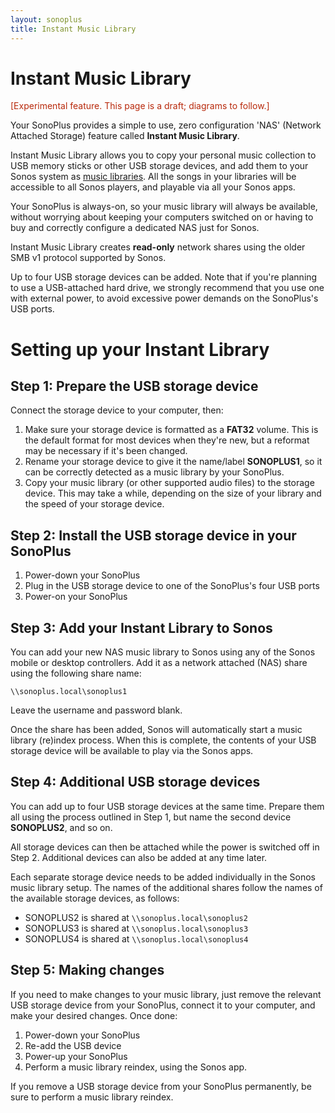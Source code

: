 ```yaml
---
layout: sonoplus
title: Instant Music Library
---
```


# Instant Music Library

<p style="color:#B8290B">[Experimental feature. This page is a draft; diagrams to follow.]</p>

Your SonoPlus provides a simple to use, zero configuration 'NAS' (Network Attached Storage) feature called **Instant Music Library**.

Instant Music Library allows you to copy your personal music collection to USB memory sticks or other USB storage devices, and add them to your Sonos system as [music libraries](https://support.sonos.com/s/article/257). All the songs in your libraries will be accessible to all Sonos players, and playable via all your Sonos apps.

Your SonoPlus is always-on, so your music library will always be available, without worrying about keeping your computers switched on or having to buy and correctly configure a dedicated NAS just for Sonos.

Instant Music Library creates **read-only** network shares using the older SMB v1 protocol supported by Sonos. 

Up to four USB storage devices can be added. Note that if you're planning to use a USB-attached hard drive, we strongly recommend that you use one with external power, to avoid excessive power demands on the SonoPlus's USB ports.

# Setting up your Instant Library

## Step 1: Prepare the USB storage device

Connect the storage device to your computer, then:

1. Make sure your storage device is formatted as a **FAT32** volume. This is the default format for most devices when they're new, but a reformat may be necessary if it's been changed.
1. Rename your storage device to give it the name/label **SONOPLUS1**, so it can be correctly detected as a music library by your SonoPlus.
1. Copy your music library (or other supported audio files) to the storage device. This may take a while, depending on the size of your library and the speed of your storage device.

## Step 2: Install the USB storage device in your SonoPlus

1. Power-down your SonoPlus
1. Plug in the USB storage device to one of the SonoPlus's four USB ports
1. Power-on your SonoPlus

## Step 3: Add your Instant Library to Sonos

You can add your new NAS music library to Sonos using any of the Sonos mobile or desktop controllers. Add it as a network attached (NAS) share using the following share name:

`\\sonoplus.local\sonoplus1`

Leave the username and password blank.

Once the share has been added, Sonos will automatically start a music library (re)index process. When this is complete, the contents of your USB storage device will be available to play via the Sonos apps.

## Step 4: Additional USB storage devices

You can add up to four USB storage devices at the same time. Prepare them all using the process outlined in Step 1, but name the second device **SONOPLUS2**, and so on.

All storage devices can then be attached while the power is switched off in Step 2. Additional devices can also be added at any time later.

Each separate storage device needs to be added individually in the Sonos music library setup. The names of the additional shares follow the names of the available storage devices, as follows:

- SONOPLUS2 is shared at `\\sonoplus.local\sonoplus2`
- SONOPLUS3 is shared at `\\sonoplus.local\sonoplus3`
- SONOPLUS4 is shared at `\\sonoplus.local\sonoplus4`


## Step 5: Making changes

If you need to make changes to your music library, just remove the relevant USB storage device from your SonoPlus, connect it to your computer, and make your desired changes. Once done:

1. Power-down your SonoPlus
1. Re-add the USB device
1. Power-up your SonoPlus
1. Perform a music library reindex, using the Sonos app.

If you remove a USB storage device from your SonoPlus permanently, be sure to perform a music library reindex.